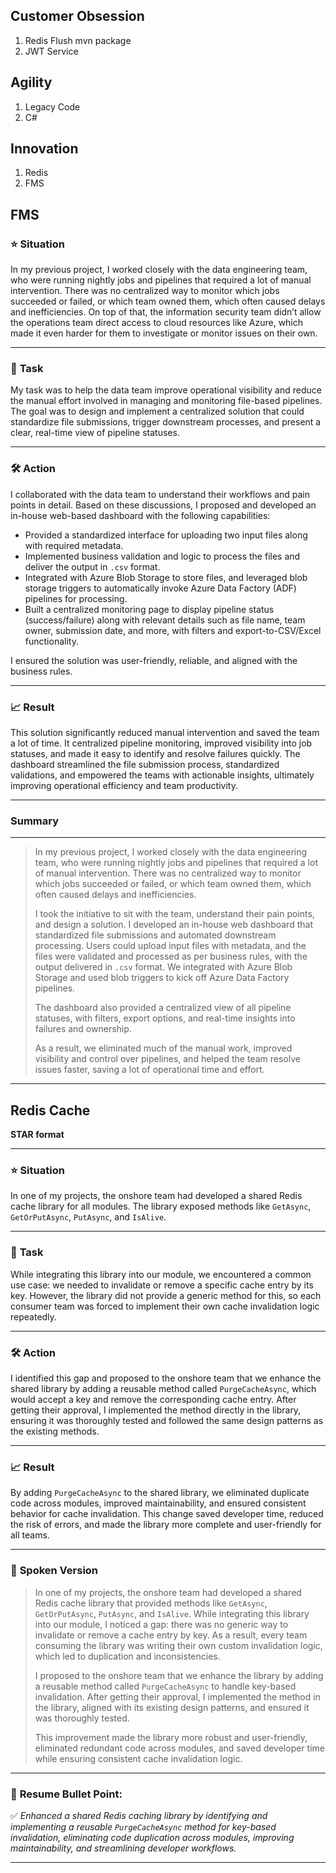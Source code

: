 ## Customer Obsession
1. Redis Flush mvn package
2. JWT Service

## Agility
1. Legacy Code
2. C#

## Innovation
1. Redis
2. FMS



## FMS

### ⭐ **Situation**

In my previous project, I worked closely with the data engineering team, who were running nightly jobs and pipelines that required a lot of manual intervention. There was no centralized way to monitor which jobs succeeded or failed, or which team owned them, which often caused delays and inefficiencies. On top of that, the information security team didn’t allow the operations team direct access to cloud resources like Azure, which made it even harder for them to investigate or monitor issues on their own.

---

### 🔷 **Task**

My task was to help the data team improve operational visibility and reduce the manual effort involved in managing and monitoring file-based pipelines. The goal was to design and implement a centralized solution that could standardize file submissions, trigger downstream processes, and present a clear, real-time view of pipeline statuses.

---

### 🛠️ **Action**

I collaborated with the data team to understand their workflows and pain points in detail. Based on these discussions, I proposed and developed an in-house web-based dashboard with the following capabilities:

* Provided a standardized interface for uploading two input files along with required metadata.
* Implemented business validation and logic to process the files and deliver the output in `.csv` format.
* Integrated with Azure Blob Storage to store files, and leveraged blob storage triggers to automatically invoke Azure Data Factory (ADF) pipelines for processing.
* Built a centralized monitoring page to display pipeline status (success/failure) along with relevant details such as file name, team owner, submission date, and more, with filters and export-to-CSV/Excel functionality.

I ensured the solution was user-friendly, reliable, and aligned with the business rules.

---

### 📈 **Result**

This solution significantly reduced manual intervention and saved the team a lot of time. It centralized pipeline monitoring, improved visibility into job statuses, and made it easy to identify and resolve failures quickly. The dashboard streamlined the file submission process, standardized validations, and empowered the teams with actionable insights, ultimately improving operational efficiency and team productivity.

---

### Summary

---

> In my previous project, I worked closely with the data engineering team, who were running nightly jobs and pipelines that required a lot of manual intervention. There was no centralized way to monitor which jobs succeeded or failed, or which team owned them, which often caused delays and inefficiencies.
>
> I took the initiative to sit with the team, understand their pain points, and design a solution. I developed an in-house web dashboard that standardized file submissions and automated downstream processing. Users could upload input files with metadata, and the files were validated and processed as per business rules, with the output delivered in `.csv` format. We integrated with Azure Blob Storage and used blob triggers to kick off Azure Data Factory pipelines.
>
> The dashboard also provided a centralized view of all pipeline statuses, with filters, export options, and real-time insights into failures and ownership.
>
> As a result, we eliminated much of the manual work, improved visibility and control over pipelines, and helped the team resolve issues faster, saving a lot of operational time and effort.

---


## Redis Cache

**STAR format**

---

### ⭐ **Situation**

In one of my projects, the onshore team had developed a shared Redis cache library for all modules. The library exposed methods like `GetAsync`, `GetOrPutAsync`, `PutAsync`, and `IsAlive`.

---

### 🔷 **Task**

While integrating this library into our module, we encountered a common use case: we needed to invalidate or remove a specific cache entry by its key. However, the library did not provide a generic method for this, so each consumer team was forced to implement their own cache invalidation logic repeatedly.

---

### 🛠️ **Action**

I identified this gap and proposed to the onshore team that we enhance the shared library by adding a reusable method called `PurgeCacheAsync`, which would accept a key and remove the corresponding cache entry. After getting their approval, I implemented the method directly in the library, ensuring it was thoroughly tested and followed the same design patterns as the existing methods.

---

### 📈 **Result**

By adding `PurgeCacheAsync` to the shared library, we eliminated duplicate code across modules, improved maintainability, and ensured consistent behavior for cache invalidation. This change saved developer time, reduced the risk of errors, and made the library more complete and user-friendly for all teams.

---

### 🎤 **Spoken Version**

> In one of my projects, the onshore team had developed a shared Redis cache library that provided methods like `GetAsync`, `GetOrPutAsync`, `PutAsync`, and `IsAlive`. While integrating this library into our module, I noticed a gap: there was no generic way to invalidate or remove a cache entry by key. As a result, every team consuming the library was writing their own custom invalidation logic, which led to duplication and inconsistencies.
>
> I proposed to the onshore team that we enhance the library by adding a reusable method called `PurgeCacheAsync` to handle key-based invalidation. After getting their approval, I implemented the method in the library, aligned with its existing design patterns, and ensured it was thoroughly tested.
>
> This improvement made the library more robust and user-friendly, eliminated redundant code across modules, and saved developer time while ensuring consistent cache invalidation logic.

---

### 📄 **Resume Bullet Point:**

✅ *Enhanced a shared Redis caching library by identifying and implementing a reusable `PurgeCacheAsync` method for key-based invalidation, eliminating code duplication across modules, improving maintainability, and streamlining developer workflows.*

---


